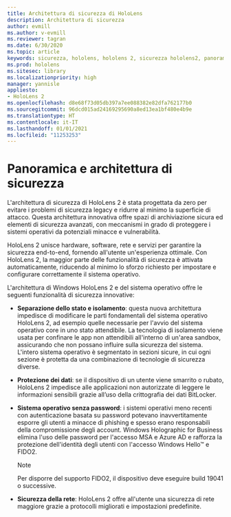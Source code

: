 ```yaml
---
title: Architettura di sicurezza di HoloLens
description: Architettura di sicurezza
author: evmill
ms.author: v-evmill
ms.reviewer: tagran
ms.date: 6/30/2020
ms.topic: article
keywords: sicurezza, hololens, hololens 2, sicurezza hololens2, panoramica della sicurezza, architettura di sicurezza, architettura, architettura hololens 2
ms.prod: hololens
ms.sitesec: library
ms.localizationpriority: high
manager: yannisle
appliesto:
- HoloLens 2
ms.openlocfilehash: d8e68f73d05db397a7ee088382e82dfa762177b0
ms.sourcegitcommit: 96dcd015ad24169295690a8ed13ea1bf480e4b9e
ms.translationtype: HT
ms.contentlocale: it-IT
ms.lasthandoff: 01/01/2021
ms.locfileid: "11253253"
---
```

# Panoramica e architettura di sicurezza

L'architettura di sicurezza di HoloLens 2 è stata progettata da zero per evitare i problemi di sicurezza legacy e ridurre al minimo la superficie di attacco. Questa architettura innovativa offre spazi di archiviazione sicura ed elementi di sicurezza avanzati, con meccanismi in grado di proteggere i sistemi operativi da potenziali minacce e vulnerabilità.

HoloLens 2 unisce hardware, software, rete e servizi per garantire la sicurezza end-to-end, fornendo all'utente un'esperienza ottimale. Con HoloLens 2, la maggior parte delle funzionalità di sicurezza è attivata automaticamente, riducendo al minimo lo sforzo richiesto per impostare e configurare correttamente il sistema operativo.

L'architettura di Windows HoloLens 2 e del sistema operativo offre le seguenti funzionalità di sicurezza innovative:

  * **Separazione dello stato e isolamento**: questa nuova architettura impedisce di modificare le parti fondamentali del sistema operativo HoloLens 2, ad esempio quelle necessarie per l'avvio del sistema operativo core in uno stato attendibile. La tecnologia di isolamento viene usata per confinare le app non attendibili all'interno di un'area sandbox, assicurando che non possano influire sulla sicurezza del sistema. L'intero sistema operativo è segmentato in sezioni sicure, in cui ogni sezione è protetta da una combinazione di tecnologie di sicurezza diverse.
  
  * **Protezione dei dati**: se il dispositivo di un utente viene smarrito o rubato, HoloLens 2 impedisce alle applicazioni non autorizzate di leggere le informazioni sensibili grazie all’uso della crittografia dei dati BitLocker. 
  
  * **Sistema operativo senza password**: i sistemi operativi meno recenti con autenticazione basata su password potevano inavvertitamente esporre gli utenti a minacce di phishing e spesso erano responsabili della compromissione degli account. Windows Holographic for Business elimina l'uso delle password per l'accesso MSA e Azure AD e rafforza la protezione dell'identità degli utenti con l'accesso Windows Hello™ e FIDO2. 
  
    > [!NOTE]
    > Per disporre del supporto FIDO2, il dispositivo deve eseguire build 19041 o successive. 

  * **Sicurezza della rete**: HoloLens 2 offre all'utente una sicurezza di rete maggiore grazie a protocolli migliorati e impostazioni predefinite.

